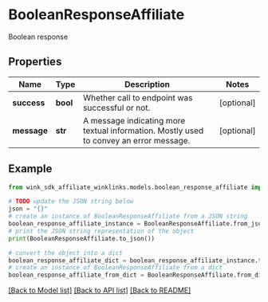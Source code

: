 # BooleanResponseAffiliate

Boolean response

## Properties

Name | Type | Description | Notes
------------ | ------------- | ------------- | -------------
**success** | **bool** | Whether call to endpoint was successful or not. | [optional] 
**message** | **str** | A message indicating more textual information. Mostly used to convey an error message. | [optional] 

## Example

```python
from wink_sdk_affiliate_winklinks.models.boolean_response_affiliate import BooleanResponseAffiliate

# TODO update the JSON string below
json = "{}"
# create an instance of BooleanResponseAffiliate from a JSON string
boolean_response_affiliate_instance = BooleanResponseAffiliate.from_json(json)
# print the JSON string representation of the object
print(BooleanResponseAffiliate.to_json())

# convert the object into a dict
boolean_response_affiliate_dict = boolean_response_affiliate_instance.to_dict()
# create an instance of BooleanResponseAffiliate from a dict
boolean_response_affiliate_from_dict = BooleanResponseAffiliate.from_dict(boolean_response_affiliate_dict)
```
[[Back to Model list]](../README.md#documentation-for-models) [[Back to API list]](../README.md#documentation-for-api-endpoints) [[Back to README]](../README.md)


